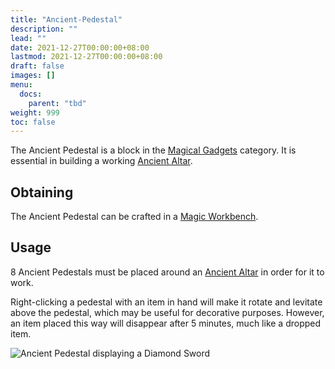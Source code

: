```yaml
---
title: "Ancient-Pedestal"
description: ""
lead: ""
date: 2021-12-27T00:00:00+08:00
lastmod: 2021-12-27T00:00:00+08:00
draft: false
images: []
menu: 
  docs:
    parent: "tbd"
weight: 999
toc: false
---
```


The Ancient Pedestal is a block in the [Magical Gadgets](/docs/slimefun/magical-gadgets) category. It is essential in building a working [Ancient Altar](/docs/slimefun/ancient-altar).

## Obtaining

The Ancient Pedestal can be crafted in a [Magic Workbench](/docs/slimefun/magic-workbench).

## Usage

8 Ancient Pedestals must be placed around an [Ancient Altar](/docs/slimefun/ancient-altar) in order for it to work.

Right-clicking a pedestal with an item in hand will make it rotate and levitate above the pedestal, which may be useful for decorative purposes. However, an item placed this way will disappear after 5 minutes, much like a dropped item.

<img src="/slimefun-images/block-ancient-pedestal.png" alt="Ancient Pedestal displaying a Diamond Sword">
